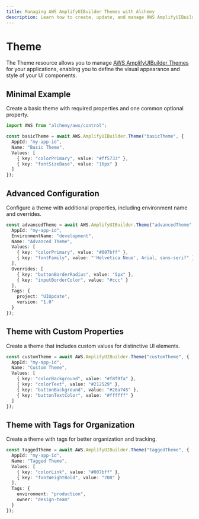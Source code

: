 ```yaml
---
title: Managing AWS AmplifyUIBuilder Themes with Alchemy
description: Learn how to create, update, and manage AWS AmplifyUIBuilder Themes using Alchemy Cloud Control.
---
```


# Theme

The Theme resource allows you to manage [AWS AmplifyUIBuilder Themes](https://docs.aws.amazon.com/amplifyuibuilder/latest/userguide/) for your applications, enabling you to define the visual appearance and style of your UI components.

## Minimal Example

Create a basic theme with required properties and one common optional property.

```ts
import AWS from "alchemy/aws/control";

const basicTheme = await AWS.AmplifyUIBuilder.Theme("basicTheme", {
  AppId: "my-app-id",
  Name: "Basic Theme",
  Values: [
    { key: "colorPrimary", value: "#ff5733" },
    { key: "fontSizeBase", value: "16px" }
  ]
});
```

## Advanced Configuration

Configure a theme with additional properties, including environment name and overrides.

```ts
const advancedTheme = await AWS.AmplifyUIBuilder.Theme("advancedTheme", {
  AppId: "my-app-id",
  EnvironmentName: "development",
  Name: "Advanced Theme",
  Values: [
    { key: "colorPrimary", value: "#007bff" },
    { key: "fontFamily", value: "'Helvetica Neue', Arial, sans-serif" }
  ],
  Overrides: [
    { key: "buttonBorderRadius", value: "5px" },
    { key: "inputBorderColor", value: "#ccc" }
  ],
  Tags: {
    project: "UIUpdate",
    version: "1.0"
  }
});
```

## Theme with Custom Properties

Create a theme that includes custom values for distinctive UI elements.

```ts
const customTheme = await AWS.AmplifyUIBuilder.Theme("customTheme", {
  AppId: "my-app-id",
  Name: "Custom Theme",
  Values: [
    { key: "colorBackground", value: "#f8f9fa" },
    { key: "colorText", value: "#212529" },
    { key: "buttonBackground", value: "#28a745" },
    { key: "buttonTextColor", value: "#ffffff" }
  ]
});
```

## Theme with Tags for Organization

Create a theme with tags for better organization and tracking.

```ts
const taggedTheme = await AWS.AmplifyUIBuilder.Theme("taggedTheme", {
  AppId: "my-app-id",
  Name: "Tagged Theme",
  Values: [
    { key: "colorLink", value: "#007bff" },
    { key: "fontWeightBold", value: "700" }
  ],
  Tags: {
    environment: "production",
    owner: "design-team"
  }
});
```